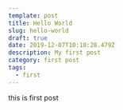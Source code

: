 ```yaml
---
template: post
title: Hello World
slug: hello-world
draft: true
date: 2019-12-07T10:10:28.479Z
description: My first post
category: first post
tags:
  - first
---
```

this is first post
